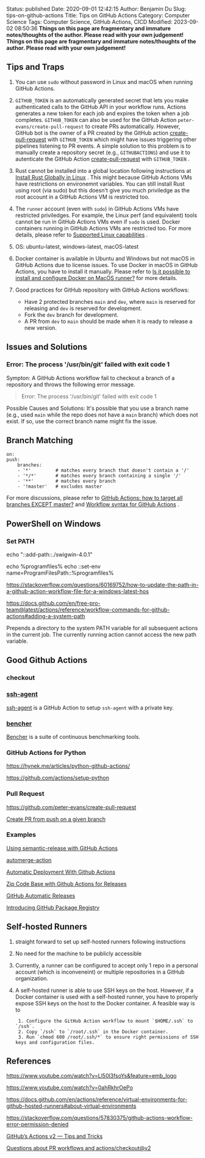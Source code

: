 Status: published
Date: 2020-09-01 12:42:15
Author: Benjamin Du
Slug: tips-on-github-actions
Title: Tips on GitHub Actions
Category: Computer Science
Tags: Computer Science, GitHub Actions, CICD
Modified: 2023-09-02 08:50:36
**Things on this page are fragmentary and immature notes/thoughts of the author. Please read with your own judgement!**
**Things on this page are fragmentary and immature notes/thoughts of the author. Please read with your own judgement!**

## Tips and Traps

1. You can use `sudo` without password in Linux and macOS when running GitHub Actions.

2. `GITHUB_TOKEN` is an automatically generated secret 
    that lets you make authenticated calls to the GitHub API in your workflow runs. 
    Actions generates a new token for each job and expires the token when a job completes.
    `GITHUB_TOKEN` can also be used for the GitHub Action `peter-evans/create-pull-request` to create PRs automatically.
    However,
    GitHub bot is the owner of a PR created by the GitHub action 
    [create-pull-request](https://github.com/peter-evans/create-pull-request) with `GITHUB_TOKEN` 
    which might have issues triggering other pipelines listening to PR events.
    A simple solution to this problem is to manually create a repository secret (e.g., `GITHUBACTIONS`)
    and use it to autenticate the GitHub Action 
    [create-pull-request](https://github.com/peter-evans/create-pull-request) with `GITHUB_TOKEN` 
    .

3. Rust cannot be installed into a global location 
    following instructions at 
    [Install Rust Globally in Linux](https://www.legendu.net/en/blog/install-rust-globally/)
    .
    This might because GitHub Actions VMs have restrictions on environemnt variables.
    You can still install Rust using root (via sudo)
    but this doesn't give you much priviledge
    as the root account in a GitHub Actions VM is restricted too.

4. The `runner` account (even with `sudo`) in GitHub Actions VMs 
    have restricted priviledges.
    For example, 
    the Linux perf (and equivalent) tools cannot be run in GitHub Actions VMs
    even if `sudo` is used.
    Docker containers running in GitHub Actions VMs are restricted too.
    For more details,
    please refer to
    [Supported Linux capabilities](https://docs.github.com/en/actions/creating-actions/dockerfile-support-for-github-actions#supported-linux-capabilities)
    .

3. OS: ubuntu-latest, windows-latest, macOS-latest

4. Docker container is available in Ubuntu and Windows but not macOS in GitHub Actions due to license issues.
    To use Docker in macOS in GitHub Actions,
    you have to install it manually.
    Please refer to 
    [Is it possible to install and configure Docker on MacOS runner?](https://github.community/t/is-it-possible-to-install-and-configure-docker-on-macos-runner/16981)
    for more details.
    
5. Good practices for GitHub repository with GitHub Actions workflows:
    - Have 2 protected branches `main` and `dev`,
        where `main` is reserved for releasing 
        and `dev` is reserved for development.
    - Fork the `dev` branch for development.
    - A PR from `dev` to `main` should be made 
        when it is ready to release a new version.

## Issues and Solutions

### Error: The process '/usr/bin/git' failed with exit code 1

Sympton: A GitHub Actions workflow fail to checkout a branch of a repository 
and throws the following error message.

> Error: The process '/usr/bin/git' failed with exit code 1

Possible Causes and Solutions: It's possible that you use a branch name 
(e.g., used `main` while the repo does not have a `main` branch) which does not exist. 
If so, 
use the correct branch name might fix the issue.

## Branch Matching

    on:
    push:
        branches:    
        - '*'         # matches every branch that doesn't contain a '/'
        - '*/*'       # matches every branch containing a single '/'
        - '**'        # matches every branch
        - '!master'   # excludes master

For more discussions,
please refer to
[GitHub Actions: how to target all branches EXCEPT master?](https://stackoverflow.com/questions/57699839/github-actions-how-to-target-all-branches-except-master)
and
[Workflow syntax for GitHub Actions](https://docs.github.com/en/free-pro-team@latest/actions/reference/workflow-syntax-for-github-actions)
.


## PowerShell on Windows

### Set PATH 

echo "::add-path::./swigwin-4.0.1"

echo %programfiles%
echo ::set-env name=ProgramFilesPath::%programfiles%

https://stackoverflow.com/questions/60169752/how-to-update-the-path-in-a-github-action-workflow-file-for-a-windows-latest-hos

https://docs.github.com/en/free-pro-team@latest/actions/reference/workflow-commands-for-github-actions#adding-a-system-path

Prepends a directory to the system PATH variable for all subsequent actions in the current job. The currently running action cannot access the new path variable.


## Good Github Actions

### checkout

### [ssh-agent](https://github.com/webfactory/ssh-agent)
[ssh-agent](https://github.com/webfactory/ssh-agent)
is a GitHub Action to setup `ssh-agent` with a private key.

### [bencher](https://github.com/bencherdev/bencher)
[Bencher](https://github.com/bencherdev/bencher)
is a suite of continuous benchmarking tools.

### GitHub Actions for Python

https://hynek.me/articles/python-github-actions/

https://github.com/actions/setup-python

### Pull Request 

https://github.com/peter-evans/create-pull-request

[Create PR from push on a given branch](https://github.com/peter-evans/create-pull-request/issues/544)

### Examples

[Using semantic-release with GitHub Actions](https://www.youtube.com/watch?v=rCXq86FOlzQ)

[automerge-action](https://github.com/pascalgn/automerge-action)

[Automatic Deployment With Github Actions](https://www.youtube.com/watch?v=X3F3El_yvFg)

[Zip Code Base with Github Actions for Releases](https://www.youtube.com/watch?v=yAkMgcfdok0)

[GitHub Automatic Releases](https://github.com/marketplace/actions/automatic-releases)

[Introducing GitHub Package Registry](https://www.youtube.com/watch?v=N_-Cu9_2YAA)

## Self-hosted Runners

1. straight forward to set up self-hosted runners following instructions

2. No need for the machine to be publicly accessible

3. Currently, 
    a runner can be configured to accept only 1 repo in a personal account 
    (which is inconveneint)
    or multiple repositories in a GitHub organization.

4. A self-hosted runner is able to use SSH keys on the host.
    However, 
    if a Docker container is used with a self-hosted runner,
    you have to properly expose SSH keys on the host to the Docker container.
    A feasible way is to 

        1. Configure the GitHub Action workflow to mount `$HOME/.ssh` to `/ssh`.
        2. Copy `/ssh` to `/root/.ssh` in the Docker container. 
        3. Run `chmod 600 /root/.ssh/*` to ensure right permissions of SSH keys and configuration files.

## References

https://www.youtube.com/watch?v=Ll50l3fsoYs&feature=emb_logo

https://www.youtube.com/watch?v=0ahRkhrOePo

https://docs.github.com/en/actions/reference/virtual-environments-for-github-hosted-runners#about-virtual-environments

https://stackoverflow.com/questions/57830375/github-actions-workflow-error-permission-denied

[GitHub’s Actions v2 — Tips and Tricks](https://medium.com/inexdigital-fr/githubs-actions-v2-tips-and-tricks-c083ec6cfae0)

[Questions about PR workflows and actions/checkout@v2](https://github.community/t/questions-about-pr-workflows-and-actions-checkout-v2/122347)
